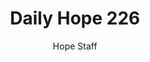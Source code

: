 ---
image: /assets/img/daily-hope-default-artwork.png
title: Daily Hope 226
number: 226
categories:
  - Daily Hope
author: Hope Staff
notes: Daily Hope 226
embed: >-
  <iframe src="https://open.spotify.com/embed/episode/00Vzb7Gxn7dfJazib0vHrZ?utm_source=generator" width="400px" height="102px" frameborder=“0" scrolling=“no”></iframe>
---
